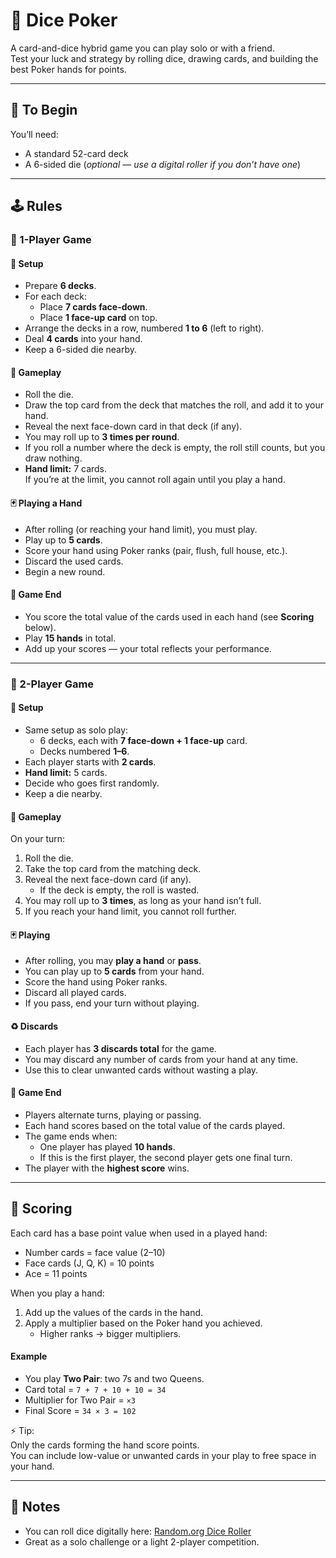 # 🎲 Dice Poker

A card-and-dice hybrid game you can play solo or with a friend.  
Test your luck and strategy by rolling dice, drawing cards, and building the best Poker hands for points.  

---

## 🌱 To Begin
You’ll need:
- A standard 52-card deck
- A 6-sided die (*optional — use a digital roller if you don’t have one*)

---

## 🕹️ Rules

### 👤 1-Player Game

#### 🎴 Setup
- Prepare **6 decks**.
- For each deck:
  - Place **7 cards face-down**.
  - Place **1 face-up card** on top.
- Arrange the decks in a row, numbered **1 to 6** (left to right).
- Deal **4 cards** into your hand.
- Keep a 6-sided die nearby.

#### 🎲 Gameplay
- Roll the die.
- Draw the top card from the deck that matches the roll, and add it to your hand.
- Reveal the next face-down card in that deck (if any).
- You may roll up to **3 times per round**.
- If you roll a number where the deck is empty, the roll still counts, but you draw nothing.
- **Hand limit:** 7 cards.  
  If you’re at the limit, you cannot roll again until you play a hand.

#### 🃏 Playing a Hand
- After rolling (or reaching your hand limit), you must play.
- Play up to **5 cards**.
- Score your hand using Poker ranks (pair, flush, full house, etc.).
- Discard the used cards.
- Begin a new round.

#### 🏁 Game End
- You score the total value of the cards used in each hand (see **Scoring** below).
- Play **15 hands** in total.
- Add up your scores — your total reflects your performance.

---

### 👥 2-Player Game

#### 🎴 Setup
- Same setup as solo play:
  - 6 decks, each with **7 face-down + 1 face-up** card.
  - Decks numbered **1–6**.
- Each player starts with **2 cards**.
- **Hand limit:** 5 cards.
- Decide who goes first randomly.
- Keep a die nearby.

#### 🎲 Gameplay
On your turn:
1. Roll the die.  
2. Take the top card from the matching deck.  
3. Reveal the next face-down card (if any).  
   - If the deck is empty, the roll is wasted.  
4. You may roll up to **3 times**, as long as your hand isn’t full.  
5. If you reach your hand limit, you cannot roll further.  

#### 🃏 Playing
- After rolling, you may **play a hand** or **pass**.
- You can play up to **5 cards** from your hand.
- Score the hand using Poker ranks.
- Discard all played cards.
- If you pass, end your turn without playing.

#### ♻️ Discards
- Each player has **3 discards total** for the game.
- You may discard any number of cards from your hand at any time.
- Use this to clear unwanted cards without wasting a play.

#### 🏁 Game End
- Players alternate turns, playing or passing.
- Each hand scores based on the total value of the cards played.
- The game ends when:
  - One player has played **10 hands**.  
  - If this is the first player, the second player gets one final turn.  
- The player with the **highest score** wins.

---

## 💯 Scoring

Each card has a base point value when used in a played hand:
- Number cards = face value (2–10)
- Face cards (J, Q, K) = 10 points
- Ace = 11 points

When you play a hand:
1. Add up the values of the cards in the hand.
2. Apply a multiplier based on the Poker hand you achieved.  
   - Higher ranks → bigger multipliers.

#### Example
- You play **Two Pair**: two 7s and two Queens.  
- Card total = `7 + 7 + 10 + 10 = 34`  
- Multiplier for Two Pair = `×3`  
- Final Score = `34 × 3 = 102`

⚡ Tip:  
Only the cards forming the hand score points.  
You can include low-value or unwanted cards in your play to free space in your hand.

---

## 📌 Notes
- You can roll dice digitally here: [Random.org Dice Roller](https://www.random.org/dice/?num=1)  
- Great as a solo challenge or a light 2-player competition.
